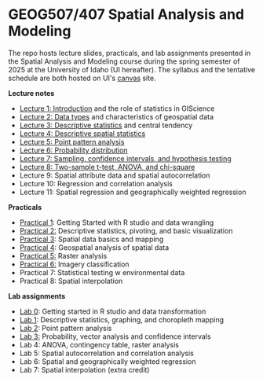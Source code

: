 # GEOG507/407 Spatial Analysis and Modeling

The repo hosts lecture slides, practicals, and lab assignments presented in the Spatial Analysis and Modeling course during the spring semester of 2025 at the University of Idaho (UI hereafter). The syllabus and the tentative schedule are both hosted on UI's [canvas](https://canvas.uidaho.edu/) site.

**Lecture notes**

-   [Lecture 1: Introduction](Lectures/Lecture1_Introduction.html) and the role of statistics in GIScience
-   [Lecture 2: Data types](Lectures/Lecture2_DataTypes_Characteristics.html) and characteristics of geospatial data
-   [Lecture 3: Descriptive statistics](Lectures/Lecture3_CentralTendencyDescriptiveStats.html) and central tendency
-   [Lecture 4: Descriptive spatial statistics](Lectures/Lecture4_DescriptiveSpatialStatistics.html)
-   [Lecture 5: Point pattern analysis](Lectures/Lecture5_PointPatternAnalysis.html)
-   [Lecture 6: Probability distribution](Lectures/Lecture6_ProbabilityDistribution.html)
-   [Lecture 7: Sampling, confidence intervals, and hypothesis testing](Lectures/Lecture7_Sampling_CIs_OneSample.html)
-   [Lecture 8: Two-sample t-test, ANOVA, and chi-square](Lectures/Lecture8_Two_Sample_Test_ANOVA.html)
-   Lecture 9: Spatial attribute data and spatial autocorrelation
-   Lecture 10: Regression and correlation analysis
-   Lecture 11: Spatial regression and geographically weighted regression

**Practicals**

-   [Practical 1](Practicals/1_Practical.html): Getting Started with R studio and data wrangling
-   [Practical 2:](Practicals/2_Practical.html) Descriptive statistics, pivoting, and basic visualization
-   [Practical 3](Practicals/3_Practical.html): Spatial data basics and mapping
-   [Practical 4](Practicals/4_Practical.html): Geospatial analysis of spatial data
-   [Practical 5:](Practicals/5_Practical_RasterAnalysis.html) Raster analysis
-   [Practical 6:](Practicals/6_Practical_Image_Analysis.html) Imagery classification
-   Practical 7: Statistical testing w environmental data
-   Practical 8: Spatial interpolation


**Lab assignments**

-   [Lab 0](Labs/Lab0_template.html): Getting started in R studio and data transformation
-   [Lab 1](Labs/Lab1_template.html): Descriptive statistics, graphing, and choropleth mapping
-   [Lab 2](Labs/Lab2_template.html): Point pattern analysis
-   [Lab 3:](Labs/Lab3_template.html) Probability, vector analysis and confidence intervals
-   Lab 4: ANOVA, contingency table, raster analysis
-   Lab 5: Spatial autocorrelation and correlation analysis
-   Lab 6: Spatial and geographically weighted regression
-   Lab 7: Spatial interpolation (extra credit)
